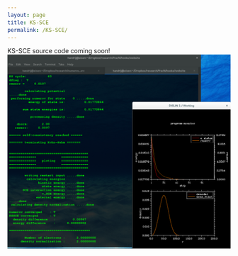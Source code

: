 ```yaml
---
layout: page
title: KS-SCE
permalink: /KS-SCE/
---
```


<p>
KS-SCE source code coming soon!
<img src='/img/KS-SCE.png' alt="screenshot KS-SCE" class="my">
</p>

